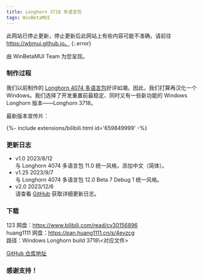 ```yaml
---
title: Longhorn 3718 多语言包
tags: WinBetaMUI
---
```


此网站已停止更新，停止更新后此网站上有些内容可能不准确。请前往 https://wbmui.github.io。
{:.error}

由 WinBetaMUI Team 为您呈现。
<!--more-->

### 制作过程

我们以前制作的 [Longhorn 4074 多语言包](/2023/06/10/lh4074mui)好评如潮。因此，我们打算再汉化一个 Windows。我们选择了开发重置前最稳定、同时又有一些新功能的 Windows Longhorn 版本——Longhorn 3718。

最新版本宣传片：

<div>{%- include extensions/bilibili.html id='659849999' -%}</div>

### 更新日志

- v1.0 2023/8/12<br>与 Longhorn 4074 多语言包 11.0 统一风格，添加中文（简体）。
- v1.25 2023/9/7<br>与 Longhorn 4074 多语言包 12.0 Beta 7 Debug 1 统一风格。
- v2.0 2023/12/6<br>请查看 [GitHub](https://github.com/wbmui/lh3718mui/releases/tag/v2.0) 获取详细更新日志。

### 下载

123 网盘：https://www.bilibili.com/read/cv30156896<br>
huang1111 网盘：https://pan.huang1111.cn/s/4evzcg<br>
    路径：Windows Longhorn build 3718\\<对应文件>

[GitHub 仓库地址](https://github.com/wbmui/lh3718mui)

### 感谢支持！